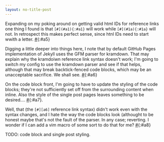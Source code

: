 ```yaml
---
layout: no-title-post
---
```

Expanding on my poking around on getting valid html IDs for reference links one thing I found is that `[#](#a1){:#a1}` will work while `[#](#1a){:#1a}` will not. In retrospect this makes perfect sense, since htnl IDs need to start wwith a letter. [#](#a5){:#a5}

Digging a little deeper into things here, I note that by default GitHub Pages implementation of Jekyll uses the GFM parser for kramdown. That may explain why the kramdoiwn reference link syntax doesn't work; I'm going to switch my config to use the kramdown parser and see if that helps, although that may break backtick-fenced code blocks, which may be an unacceptable sacrifice. We shall see. [#](#a6){:#a6}

On the code block front, I'm going to have to update the styling of the code blocks; they're not sufficiently set off from the surrounding content when inline. Also the style of the single post pages leaves something to be desired.... [#](#a7){:#a7}.

Well, that (the `[#][a6]` reference link syntax) didn't work even with the syntax changes, and I hate the way the code blocks look (althought to be honest maybe that's not the fault of the parser. In any case; reverting. I wonder if I can add a vim macro of some sort to do that for me? [#](#a8){:#a8}

TODO: code block and single post styling.
